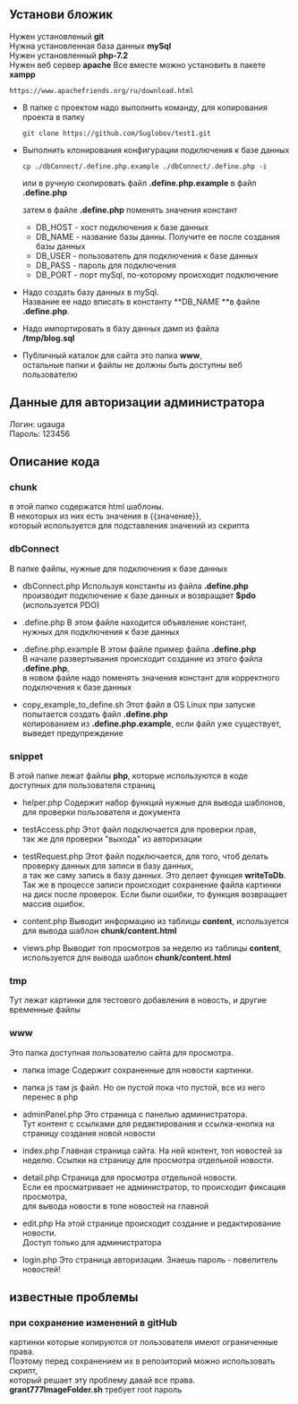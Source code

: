 ## Установи бложик
Нужен установленый **git**  
Нужна установленная база данных **mySql**  
Нужен установленный **php-7.2**  
Нужен веб сервер **apache**
Все вместе можно установить в пакете **xampp**
```
https://www.apachefriends.org/ru/download.html
```

* В папке с проектом надо выполнить команду, для копирования проекта в папку
    ```
    git clone https://github.com/Suglobov/test1.git
    ```
* Выполнить клонирования конфигурации подключения к базе данных
    ```
    cp ./dbConnect/.define.php.example ./dbConnect/.define.php -i
    ```
    или в ручную скопировать файл **.define.php.example** в файл **.define.php**
     
    затем в файле **.define.php** поменять значения констант
    * DB_HOST - хост подключения к базе данных
    * DB_NAME - название базы данны. Получите ее после создания базы данных
    * DB_USER - пользователь для подключения к базе данных
    * DB_PASS - пароль для подключения
    * DB_PORT - порт mySql, по-которому происходит подключение
    
* Надо создать базу данных в mySql.  
    Название ее надо вписать в константу **DB_NAME **в файле **.define.php**.

* Надо импортировать в базу данных дамп из файла  
    **/tmp/blog.sql**
    
* Публичный каталок для сайта это папка **www**,  
остальные папки и файлы не должны быть доступны веб пользователю

## Данные для авторизации администратора
Логин: ugauga  
Пароль: 123456


## Описание кода
### chunk
в этой папко содержатся html шаблоны.  
В некоторых из них есть значения в {{значение}},  
который используется для подставления значений из скрипта

 
### dbConnect
В папке файлы, нужные для подключения к базе данных
  
* dbConnect.php
Используя константы из файла **.define.php**  
производит подключение к базе данных и возвращает **$pdo**
(используется PDO)

* .define.php
В этом файле находится объявление констант,  
нужных для подключения к базе данных

* .define.php.example
В этом файле пример файла **.define.php**  
В начале развертывания происходит создание из этого файла **.define.php**,  
в новом файле надо поменять значения констант для корректного подключения к базе данных

* copy_example_to_define.sh
Этот файл в OS Linux при запуске попытается создать файл **.define.php**  
копированием из **.define.php.example**, если файл уже существует, выведет предупреждение


### snippet
В этой папке лежат файлы **php**, которые используются в коде доступных для пользователя страниц

* helper.php
Содержит набор функций нужные для вывода шаблонов, для проверки пользователя и документа

* testAccess.php
Этот файл подключается для проверки прав,  
так же для проверки "выхода" из авторизации

* testRequest.php
Этот файл подключается, для того, чтоб делать проверку данных для записи в базу данных,  
а так же саму запись в базу данных. Это делает функция **writeToDb**.
Так же в процессе записи происходит сохранение файла картинки на диск после проверок.
Если были ошибки, то функция возвращает массив ошибок.

* content.php
Выводит информацию из таблицы **content**, используется для вывода шаблон **chunk/content.html**

* views.php
Выводит топ просмотров за неделю из таблицы **content**, используется для вывода шаблон **chunk/content.html**


### tmp
Тут лежат картинки для тестового добавления в новость, и другие временные файлы


### www
Это папка доступная пользователю сайта для просмотра.

* папка image
Содержит сохраненные для новости картинки.

* папка js
там js файл. Но он пустой пока что пустой, все из него перенес в php

* adminPanel.php
Это страница с панелью администратора.  
Тут контент с ссылками для редактирования и ссылка-кнопка на страницу создания новой новости

* index.php
Главная страница сайта. На ней контент, топ новостей за неделю. Ссылки на страницу для просмотра отдельной новости.

* detail.php
Страница для просмотра отдельной новости.  
Если ее просматривает не администратор, то происходит фиксация просмотра,  
для вывода новости в топе новостей на главной

* edit.php
На этой странице происходит создание и редактирование новости.  
Доступ только для администратора

* login.php
Это страница авторизации. Знаешь пароль - повелитель новостей!

## известные проблемы
### при сохранение изменений в gitHub
картинки которые копируются от пользователя имеют ограниченные права.  
Поэтому перед сохранением их в репозиторий можно использовать скрипт,  
который решает эту проблему давай все права.  
**grant777ImageFolder.sh** требует root пароль

